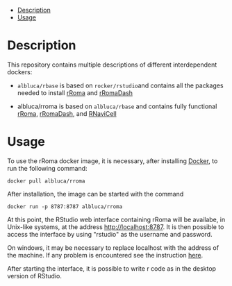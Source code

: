 -   [Description](#description)
-   [Usage](#usage)

Description
===========

This repository contains multiple descriptions of different
interdependent dockers:

-   `albluca/rbase` is based on `rocker/rstudio`and contains all the
    packages needed to install [rRoma](https://github.com/Albluca/rRoma)
    and [rRomaDash](https://github.com/Albluca/rRomaDash)

-   albluca/rroma is based on `albluca/rbase` and contains fully
    functional [rRoma](https://github.com/Albluca/rRoma),
    [rRomaDash](https://github.com/Albluca/rRomaDash), and
    [RNaviCell](sysbio-curie/RNaviCell)

Usage
=====

To use the rRoma docker image, it is necessary, after installing
[Docker](https://www.docker.com), to run the following command:

    docker pull albluca/rroma

After installation, the image can be started with the command

    docker run -p 8787:8787 albluca/rroma

At this point, the RStudio web interface containing rRoma will be
availabe, in Unix-like systems, at the address <http://localhost:8787>.
It is then possible to access the interface by using "rstudio" as the
username and password.

On windows, it may be necessary to replace localhost with the address of
the machine. If any problem is encountered see the instruction
[here](https://github.com/rocker-org/rocker/wiki/Using-the-RStudio-image).

After starting the interface, it is possible to write r code as in the
desktop version of RStudio.
